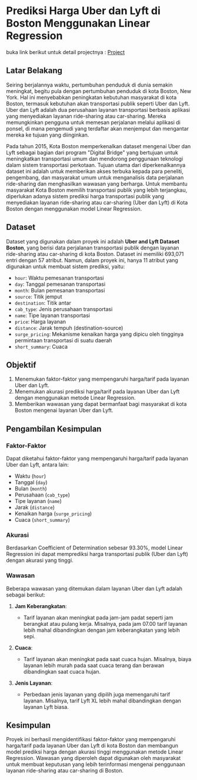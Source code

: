 # Prediksi Harga Uber dan Lyft di Boston Menggunakan Linear Regression

buka link berikut untuk detail projectnya : <a href="https://github.com/fachriansyahmh/Prediksi_Harga_Uber_dan_Lyft_di_Boston_Menggunakan_Linear_Regression/blob/main/PYTN_KampusMerdeka_FP1_Fachriansyah-Muhammad-Haikal.ipynb" target="_blank">Project</a>

## Latar Belakang

Seiring berjalannya waktu, pertumbuhan penduduk di dunia semakin meningkat, begitu pula dengan pertumbuhan penduduk di kota Boston, New York. Hal ini menyebabkan peningkatan kebutuhan masyarakat di kota Boston, termasuk kebutuhan akan transportasi publik seperti Uber dan Lyft. Uber dan Lyft adalah dua perusahaan layanan transportasi berbasis aplikasi yang menyediakan layanan ride-sharing atau car-sharing. Mereka memungkinkan pengguna untuk memesan perjalanan melalui aplikasi di ponsel, di mana pengemudi yang terdaftar akan menjemput dan mengantar mereka ke tujuan yang diinginkan.

Pada tahun 2015, Kota Boston memperkenalkan dataset mengenai Uber dan Lyft sebagai bagian dari program "Digital Bridge" yang bertujuan untuk meningkatkan transportasi umum dan mendorong penggunaan teknologi dalam sistem transportasi perkotaan. Tujuan utama dari diperkenalkannya dataset ini adalah untuk memberikan akses terbuka kepada para peneliti, pengembang, dan masyarakat umum untuk menganalisis data perjalanan ride-sharing dan menghasilkan wawasan yang berharga. Untuk membantu masyarakat Kota Boston memilih transportasi publik yang lebih terjangkau, diperlukan adanya sistem prediksi harga transportasi publik yang menyediakan layanan ride-sharing atau car-sharing (Uber dan Lyft) di Kota Boston dengan menggunakan model Linear Regression.

## Dataset

Dataset yang digunakan dalam proyek ini adalah **Uber and Lyft Dataset Boston**, yang berisi data perjalanan transportasi publik dengan layanan ride-sharing atau car-sharing di kota Boston. Dataset ini memiliki 693,071 entri dengan 57 atribut. Namun, dalam proyek ini, hanya 11 atribut yang digunakan untuk membuat sistem prediksi, yaitu:

- `hour`: Waktu pemesanan transportasi
- `day`: Tanggal pemesanan transportasi
- `month`: Bulan pemesanan transportasi
- `source`: Titik jemput
- `destination`: Titik antar
- `cab_type`: Jenis perusahaan transportasi
- `name`: Tipe layanan transportasi
- `price`: Harga layanan
- `distance`: Jarak tempuh (destination-source)
- `surge_pricing`: Mekanisme kenaikan harga yang dipicu oleh tingginya permintaan transportasi di suatu daerah
- `short_summary`: Cuaca

## Objektif

1. Menemukan faktor-faktor yang mempengaruhi harga/tarif pada layanan Uber dan Lyft.
2. Menemukan akurasi prediksi harga/tarif pada layanan Uber dan Lyft dengan menggunakan metode Linear Regression.
3. Memberikan wawasan yang dapat bermanfaat bagi masyarakat di kota Boston mengenai layanan Uber dan Lyft.

## Pengambilan Kesimpulan

### Faktor-Faktor

Dapat diketahui faktor-faktor yang mempengaruhi harga/tarif pada layanan Uber dan Lyft, antara lain:

- Waktu (`hour`)
- Tanggal (`day`)
- Bulan (`month`)
- Perusahaan (`cab_type`)
- Tipe layanan (`name`)
- Jarak (`distance`)
- Kenaikan harga (`surge_pricing`)
- Cuaca (`short_summary`)

### Akurasi

Berdasarkan Coefficient of Determination sebesar 93.30%, model Linear Regression ini dapat memprediksi harga transportasi publik (Uber dan Lyft) dengan akurasi yang tinggi.

### Wawasan

Beberapa wawasan yang ditemukan dalam layanan Uber dan Lyft adalah sebagai berikut:

1. **Jam Keberangkatan**:
   - Tarif layanan akan meningkat pada jam-jam padat seperti jam berangkat atau pulang kerja. Misalnya, pada jam 07.00 tarif layanan lebih mahal dibandingkan dengan jam keberangkatan yang lebih sepi.
   
2. **Cuaca**:
   - Tarif layanan akan meningkat pada saat cuaca hujan. Misalnya, biaya layanan lebih murah pada saat cuaca terang dan berawan dibandingkan saat cuaca hujan.
   
3. **Jenis Layanan**:
   - Perbedaan jenis layanan yang dipilih juga memengaruhi tarif layanan. Misalnya, tarif Lyft XL lebih mahal dibandingkan dengan layanan Lyft biasa.

## Kesimpulan

Proyek ini berhasil mengidentifikasi faktor-faktor yang mempengaruhi harga/tarif pada layanan Uber dan Lyft di kota Boston dan membangun model prediksi harga dengan akurasi tinggi menggunakan metode Linear Regression. Wawasan yang diperoleh dapat digunakan oleh masyarakat untuk membuat keputusan yang lebih terinformasi mengenai penggunaan layanan ride-sharing atau car-sharing di Boston.

